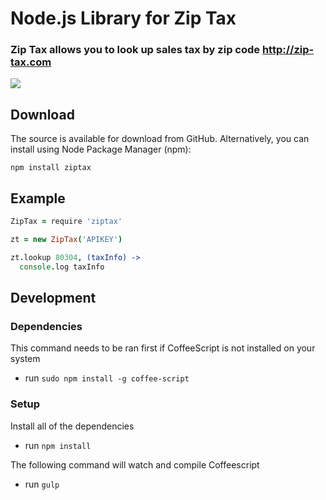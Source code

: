 # Node.js Library for Zip Tax
### Zip Tax allows you to look up sales tax by zip code http://zip-tax.com
<a href="https://nodei.co/npm/ziptax/"><img src="https://nodei.co/npm/ziptax.png?downloads=true"></a>

## Download
The source is available for download from GitHub. Alternatively, you can install using Node Package Manager (npm):

`npm install ziptax`

## Example
```coffeescript
ZipTax = require 'ziptax'

zt = new ZipTax('APIKEY')

zt.lookup 80304, (taxInfo) ->
  console.log taxInfo
```

## Development
### Dependencies

This command needs to be ran first if CoffeeScript is not installed on your system

* run `sudo npm install -g coffee-script`

### Setup

Install all of the dependencies

* run `npm install`

The following command will watch and compile Coffeescript
* run `gulp`


